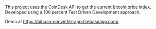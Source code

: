 This project uses the CoinDesk API to get the current bitcoin price index. Developed using a 100 percent Test Driven Development approach.

Demo at https://bitcoin-converter-app.firebaseapp.com/

